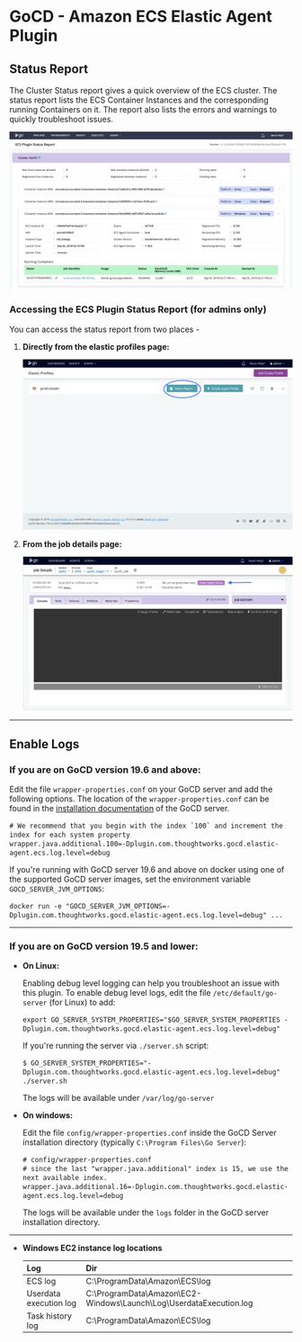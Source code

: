 # GoCD - Amazon ECS Elastic Agent Plugin

## Status Report

The Cluster Status report gives a quick overview of the ECS cluster. The status report lists the ECS Container Instances and the corresponding running Containers on it. The report also lists the errors and warnings to quickly troubleshoot issues.
         
![Alt text](images/troubleshooting/status_report.png "Status report")

### Accessing the ECS Plugin **Status Report** (for admins only)
You can access the status report from two places -

1. **Directly from the elastic profiles page:**

    ![Alt text](images/troubleshooting/status_report_link.png "Plugin Settings status report link")

2. **From the job details page:**

    ![Alt text](images/troubleshooting/status_report_on_jobs_page.png "Plugin Settings")
    
---

## Enable Logs

### If you are on GoCD version 19.6 and above:

Edit the file `wrapper-properties.conf` on your GoCD server and add the following options. The location of the `wrapper-properties.conf` can be found in the [installation documentation](https://docs.gocd.org/current/installation/installing_go_server.html) of the GoCD server.

 ```properties
# We recommend that you begin with the index `100` and increment the index for each system property
wrapper.java.additional.100=-Dplugin.com.thoughtworks.gocd.elastic-agent.ecs.log.level=debug
```

If you're running with GoCD server 19.6 and above on docker using one of the supported GoCD server images, set the environment variable `GOCD_SERVER_JVM_OPTIONS`:

 ```shell
docker run -e "GOCD_SERVER_JVM_OPTIONS=-Dplugin.com.thoughtworks.gocd.elastic-agent.ecs.log.level=debug" ...
```

---

### If you are on GoCD version 19.5 and lower:

* **On Linux:**

    Enabling debug level logging can help you troubleshoot an issue with this plugin. To enable debug level logs, edit the file `/etc/default/go-server` (for Linux) to add:

    ```shell
    export GO_SERVER_SYSTEM_PROPERTIES="$GO_SERVER_SYSTEM_PROPERTIES -Dplugin.com.thoughtworks.gocd.elastic-agent.ecs.log.level=debug"
    ```

    If you're running the server via `./server.sh` script:

    ```shell
    $ GO_SERVER_SYSTEM_PROPERTIES="-Dplugin.com.thoughtworks.gocd.elastic-agent.ecs.log.level=debug" ./server.sh
    ```

    The logs will be available under `/var/log/go-server`

* **On windows:**

    Edit the file `config/wrapper-properties.conf` inside the GoCD Server installation directory (typically `C:\Program Files\Go Server`):

    ```
    # config/wrapper-properties.conf
    # since the last "wrapper.java.additional" index is 15, we use the next available index.
    wrapper.java.additional.16=-Dplugin.com.thoughtworks.gocd.elastic-agent.ecs.log.level=debug
    ```

    The logs will be available under the `logs` folder in the GoCD server installation directory.

---

*  **Windows EC2 instance log locations**

    | Log                    | Dir                                                                |
    |:-----------------------|:-------------------------------------------------------------------|
    | ECS log                | C:\ProgramData\Amazon\ECS\log                                      |
    | Userdata execution log | C:\ProgramData\Amazon\EC2-Windows\Launch\Log\UserdataExecution.log |
    | Task history log       | C:\ProgramData\Amazon\ECS\log                                      |
